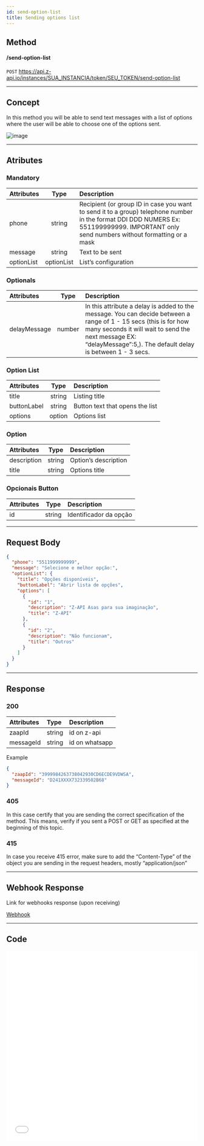 ```yaml
---
id: send-option-list
title: Sending options list 
---
```


## Method

#### /send-option-list

`POST` https://api.z-api.io/instances/SUA_INSTANCIA/token/SEU_TOKEN/send-option-list

---

## Concept 

In this method you will be able to send text messages with a list of options where the user will be able to choose one of the options sent.

![image](../../../../../img/SendingOptionlist.jpeg)

---

## Atributes

### Mandatory 

| Attributes | Type | Description |
| :-- | :-: | :-- |
| phone | string | Recipient (or group ID in case you want to send it to a group) telephone number in the format DDI DDD NUMERS Ex: 551199999999. IMPORTANT  only send numbers without formatting or a mask  |
| message | string | Text to be sent |
| optionList | optionList | List’s configuration  |

### Optionals

| Attributes | Type | Description |
| :-- | :-: | :-- |
| delayMessage | number | In this attribute a delay is added to the message. You can decide between a range of 1 - 15 secs (this is for how many seconds it will wait to send the next message EX: “delayMessage”:5,). The default delay is between 1 - 3 secs. |

### Option List

| Attributes   |  Type  | Description                       |
| :---------- | :----: | :------------------------------ |
| title       | string | Listing title               |
| buttonLabel | string | Button text that opens the list|
| options     | option | Options list                |

### Option

| Attributes   |  Type  | Description          |
| :---------- | :----: | :----------------- |
| description | string | Option’s description |
| title       | string | Options title   |

### Opcionais Button

| Attributes |  Type | Description            |
| :-------- | :----: | :--------------------- |
| id        | string | Identificador da opção |

---

## Request Body

```json
{
  "phone": "5511999999999",
  "message": "Selecione e melhor opção:",
  "optionList": {
    "title": "Opções disponíveis",
    "buttonLabel": "Abrir lista de opções",
    "options": [
      {
        "id": "1",
        "description": "Z-API Asas para sua imaginação",
        "title": "Z-API"
      },
      {
        "id": "2",
        "description": "Não funcionam",
        "title": "Outros"
      }
    ]
  }
}
```

---

## Response

### 200

| Attributes | Type   | Description       |
| :-------- | :----- | :------------- |
| zaapId    | string | id on z-api    |
| messageId | string | id on whatsapp |

Example 

```json
{
  "zaapId": "3999984263738042930CD6ECDE9VDWSA",
  "messageId": "D241XXXX732339502B68"
}
```

### 405

In this case certify that you are sending the correct specification of the method. This means, verify if you sent a POST or GET as specified at the beginning of this topic.

### 415

In case you receive 415 error, make sure to add the “Content-Type” of the object you are sending in the request headers, mostly “application/json”

---

## Webhook Response

Link for webhooks response (upon receiving)

[Webhook](../webhooks/on-message-received#exemplo-de-retorno-de-texto-lista-de-opcão)

---

## Code

<iframe src="//api.apiembed.com/?source=https://raw.githubusercontent.com/Z-API/z-api-docs/main/json-examples/send-option-list.json&targets=all" frameborder="0" scrolling="no" width="100%" height="500px" seamless></iframe>
